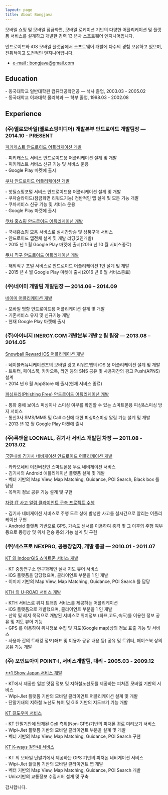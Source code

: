 ```yaml
---
layout: page
title: About Bongjava
---
```


<p class="message">
  모바일 쇼핑 및 모바일 잠금화면, 모바일 로케이션 기반의 다양한 어플리케이션 및 플랫폼 서비스를 설계하고 개발한 경력 13 년차 소프트웨어 엔지니어입니다.
</p>

안드로이드와 iOS 모바일 플랫폼에서 소프트웨어 개발에 다수의 경험 보유하고 있으며, 진취적이고 도전적인 엔지니어입니다.

* [e-mail : bongjava@gmail.com](mailto:bongjava@gmail.com)

## Education
<p class="message">
  - 동국대학교 일반대학원 컴퓨터공학전공 — 석사 졸업, 2003.03 - 2005.02<br>
  - 동국대학교 이과대학 물리학과 — 학부 졸업, 1998.03 - 2002.08<br>
</p>

## Experience

### (주)옐로모바일(옐로쇼핑미디어) 개발본부 안드로이드 개발팀장 — 2014.10 - PRESENT


<u>피키캐스트 안드로이드 어플리케이션 개발</u>

<p class="message">
  - 피키캐스트 서비스 안드로이드용 어플리케이션 설계 및 개발<br>
  - 피키캐스트 서비스 신규 기능 및 서비스 운용<br>
  - Google Play 마켓에 출시<br>
</p>

<u>쿠차 안드로이드 어플리케이션 개발</u>

<p class="message">
  - 핫딜쇼핑포털 서비스 안드로이드용 어플리케이션 설계 및 개발<br>
  - 쿠차슬라이드(잠금화면 리워드기능) 전반적인 앱 설계 및 모든 기능 개발<br>
  - 쿠차서비스 신규 기능 및 서비스 운용<br>
  - Google Play 마켓에 출시<br>
</p>

<u>쿠차 홈쇼핑 안드로이드 어플리케이션 개발</u>

<p class="message">
  - 국내홈쇼핑 모음 서비스로 실시간방송 및 상품구매 서비스<br>
  - 안드로이드 앱전체 설계 및 개발 리딩(2인개발)<br>
  - 2015 년 1 월 Google Play 마켓에 출시(2016 년 10 월 서비스종료) <br>
</p>

<u>쿠차 직구 안드로이드 어플리케이션 개발</u>

<p class="message">
  - 해외직구 포털 서비스로 안드로이드 어플리케이션 1인 설계 및 개발<br>
  - 2015 년 4 월 Google Play 마켓에 출시(2016 년 6 월 서비스종료)<br>
</p>


### (주)네이미 개발팀 개발팀장 — 2014.06 – 2014.09

<u>네이미 어플리케이션 개발</u>

<p class="message">
  - 모바일 명함 안드로이드용 어플리케이션 설계 및 개발<br>
  - 기존서비스 유지 및 신규기능 개발<br>
  - 현재 Google Play 마켓에 출시<br>
</p>


### (주)아이너지 INERGY.COM 개발본부 개발 2 팀 팀장 — 2013.08 – 2014.05

<u>Snowball Reward iOS 어플리케이션 개발</u>

<p class="message">
  - 네이블커뮤니케이션즈의 모바일 광고 리워드앱의 iOS 용 어플리케이션 설계 및 개발<br>
  - 트위터, 페이스북, 카카오톡, 라인 등의 SNS 공유 및 사용자간의 광고 Push(APNS) 설계<br>
  - 2014 년 6 월 AppStore 에 출시(현재 서비스 종료) <br>
</p>

<u>피싱프리(Phishing Free) 안드로이드 어플리케이션 개발</u>

<p class="message">
  - 통화 중에 보이스 피싱이나 스미싱 여부를 확인할 수 있는 스마트폰용 피싱&스미싱 방지 서비스<br>
  - 통신3사 SMS/MMS 및 Call 수신에 대한 피싱&스미싱 알림 기능 설계 및 개발 <br>
  - 2013 년 12 월 Google Play 마켓에 출시<br>
</p>


### (주)록앤올 LOCNALL, 김기사 서비스 개발팀 차장 — 2011.08 - 2013.02

  <u>국민내비 김기사 네비게이션 안드로이드 어플리케이션 개발</u>

<p class="message">
  - 카카오네비 이전버전인 스마트폰용 무료 네비게이션 서비스<br>
  - 김기사의 Android 애플리케이션 플랫폼 설계 및 개발<br>
  - 벡터 기반의 Map View, Map Matching, Guidance, POI Search, Black box 를 담당<br>
  - 목적지 정보 공유 기능 설계 및 구현<br>
</p>

<u>차량 IT 사고 알림 클라이언트 구축 프로젝트 수행</u>

<p class="message">
  - 김기사 네비게이션 서비스로 주행 도로 상에 발생한 사고를 실시간으로 알리는 어플리케이션 구현<br>
  - Android 플랫폼 기반으로 GPS, 가속도 센서를 이용하여 충격 및 그 이후의 주행 여부 등으로 동영상 및 위치 전송 등의 기능 설계 및 구현<br>
</p>


### (주)넥스프로 NEXPRO, 공동창업자, 개발 총괄 — 2010.01 - 2011.07

<u>KT 의 IndoorGIS 스마트존 서비스 개발</u>

<p class="message">
  - KT 중앙연구소 연구과제인 실내 지도 뷰어 서비스<br>
  - iOS 플랫폼을 담당했으며, 클라이언트 부분을 1 인 개발<br>
  - 이미지 기반의 Map View, Map Matching, Guidance, POI Search 를 담당<br>
</p>

<u>KTH 의 U-ROAD 서비스 개발</u>

<p class="message">
  - KTH 서비스로 위치 트래킹 서비스를 제공하는 어플리케이션<br>
  - iOS 플랫폼으로 개발했으며, 클라이언트 부분을 1 인 개발<br>
  - 산악 및 레저 목적으로 개발된 서비스로 위치정보 (좌표,고도,속도)를 이용한 정보 공유 및 지도 뷰어 기능<br>
  - GPS 를 이용하여 위치정보 수집 및 지도(Google map)상의 정보 표출 기능 및 서비스<br>
  - 사용자 간의 트래킹 정보(좌표 및 이용자 공유 내용 등) 공유 및 트위터, 페이스북 상의 공유 기능 개발<br>
</p>


### (주) 포인트아이 POINT-I, 서비스개발팀, 대리 - 2005.03 - 2009.12

<u>**1 Show Japan 서비스 개발</u>

<p class="message">
  - KT에서 제공한 일본 맛집 정보 및 지하철노선도를 제공하는 피처폰 모바일 기반의 서비스<br>
  - Wipi-Jlet 플랫폼 기반의 모바일 클라이언트 어플리케이션 설계 및 개발<br>
  - 단말기내의 지하철 노선도 뷰어 및 GIS 기반의 지도보기 기능 개발 <br>
</p>

<u>KT 길도우미 서비스</u>

<p class="message">
  - KT 단말기안에 탑재된 Cell 측위(Non-GPS)기반의 피처폰 경로 미리보기 서비스<br>
  - Wipi-Jlet 플랫폼 기반의 모바일 클라이언트 부분을 설계 및 개발<br>
  - 벡터 기반의 Map View, Map Matching, Guidance, POI Search 구현 <br>
</p>

<u>KT K-ways 길안내 서비스</u>

<p class="message">
  - KT 의 모바일 단말기에서 제공하는 GPS 기반의 피처폰 네비게이션 서비스<br>
  - Wipi-Jlet 플랫폼 기반의 모바일 클라이언트 앱 개발<br>
  - 벡터 기반의 Map View, Map Matching, Guidance, POI Search 개발<br>
  - Unix기반의 교통정보 수집서버 설계 및 구축<br>
</p>


감사합니다.